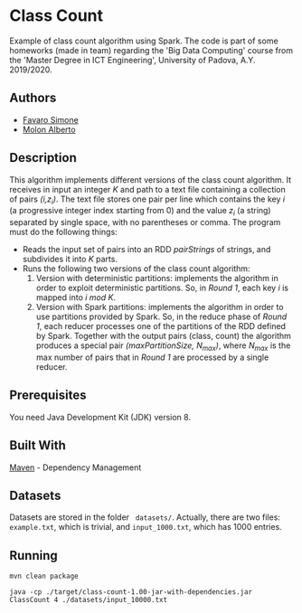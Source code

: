 # Class Count
Example of class count algorithm using Spark. The code is part of some homeworks (made in team) regarding the 'Big Data Computing' course from the 'Master Degree in ICT Engineering', University of Padova, A.Y. 2019/2020.

## Authors
* [Favaro Simone](https://github.com/suerioh)
* [Molon Alberto](https://github.com/MollyLand)

## Description
This algorithm implements different versions of the class count algorithm. It receives in input an integer _K_ and path to a text file containing a collection of pairs _(i,z<sub>i</sub>)_. The text file stores one pair per line which contains the key _i_ (a progressive integer index starting from 0) and the value _z<sub>i</sub>_ (a string) separated by single space, with no parentheses or comma.
The program must do the following things:
+ Reads the input set of pairs into an RDD _pairStrings_ of strings, and subdivides it into _K_ parts.
+ Runs the following two versions of the class count algorithm:
	1. Version with deterministic partitions: implements the algorithm in order to exploit deterministic partitions. So, in _Round 1_, each key _i_ is mapped into _i mod K_.
	2. Version with Spark partitions: implements the algorithm in order to use partitions provided by Spark. So, in the reduce phase of _Round 1_, each reducer processes one of the partitions of the RDD defined by Spark. Together with the output pairs (class, count) the algorithm produces a special pair _(maxPartitionSize, N<sub>max</sub>)_, where _N<sub>max</sub>_ is the max number of pairs that in _Round 1_ are processed by a single reducer.

## Prerequisites
You need Java Development Kit (JDK) version 8.

## Built With
[Maven](https://maven.apache.org/) - Dependency Management

## Datasets
Datasets are stored in the folder ``` datasets/```. Actually, there are two files: ``` example.txt```, which is trivial, and ```input_1000.txt```, which has 1000 entries.

## Running
```
mvn clean package
```
```
java -cp ./target/class-count-1.00-jar-with-dependencies.jar ClassCount 4 ./datasets/input_10000.txt
```